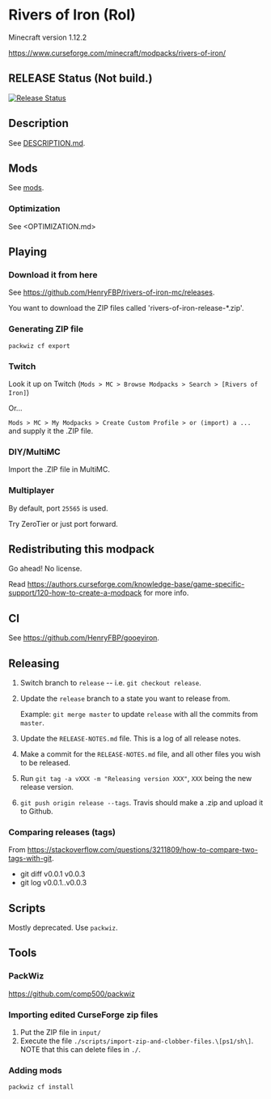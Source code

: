 # Rivers of Iron (RoI)

Minecraft version 1.12.2

<https://www.curseforge.com/minecraft/modpacks/rivers-of-iron/>

## RELEASE Status (Not build.)

[![Release Status](https://travis-ci.com/HenryFBP/rivers-of-iron-mc.svg?branch=master)](https://travis-ci.com/HenryFBP/rivers-of-iron-mc)

## Description

See [DESCRIPTION.md](DESCRIPTION.md).

## Mods

See [mods](mods).

### Optimization

See <OPTIMIZATION.md>

## Playing

### Download it from here

See <https://github.com/HenryFBP/rivers-of-iron-mc/releases>.

You want to download the ZIP files called 'rivers-of-iron-release-*.zip'.

### Generating ZIP file

    packwiz cf export

### Twitch

Look it up on Twitch (`Mods > MC > Browse Modpacks > Search > [Rivers of Iron]`)

Or...

`Mods > MC > My Modpacks > Create Custom Profile > or (import) a ...` and supply it the .ZIP file.

### DIY/MultiMC

Import the .ZIP file in MultiMC.

### Multiplayer

By default, port `25565` is used.

Try ZeroTier or just port forward.

## Redistributing this modpack

Go ahead! No license.

Read <https://authors.curseforge.com/knowledge-base/game-specific-support/120-how-to-create-a-modpack> for more info.

## CI

See <https://github.com/HenryFBP/gooeyiron>.

## Releasing

1.  Switch branch to `release` -- i.e. `git checkout release`.
2.  Update the `release` branch to a state you want to release from.

    Example: `git merge master` to update `release` with all the commits from `master`.

3.  Update the `RELEASE-NOTES.md` file. This is a log of all release notes.
4.  Make a commit for the `RELEASE-NOTES.md` file, and all other files you wish to be released.
5.  Run `git tag -a vXXX -m "Releasing version XXX"`, `XXX` being the new release version.
6.  `git push origin release --tags`. Travis should make a .zip and upload it to Github.

### Comparing releases (tags)

From <https://stackoverflow.com/questions/3211809/how-to-compare-two-tags-with-git>.

- git diff v0.0.1 v0.0.3
- git log v0.0.1..v0.0.3

## Scripts

Mostly deprecated. Use `packwiz`.

## Tools

### PackWiz

<https://github.com/comp500/packwiz>

### Importing edited CurseForge zip files 

1. Put the ZIP file in `input/`
2. Execute the file `./scripts/import-zip-and-clobber-files.\[ps1/sh\]`. NOTE that this can delete files in `./`.

### Adding mods

    packwiz cf install
